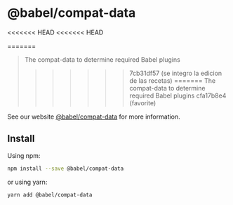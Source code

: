 # @babel/compat-data

<<<<<<< HEAD
<<<<<<< HEAD
> 
=======
> The compat-data to determine required Babel plugins
>>>>>>> 7cb31df57 (se integro la edicion de las recetas)
=======
> The compat-data to determine required Babel plugins
>>>>>>> cfa17b8e4 (favorite)

See our website [@babel/compat-data](https://babeljs.io/docs/babel-compat-data) for more information.

## Install

Using npm:

```sh
npm install --save @babel/compat-data
```

or using yarn:

```sh
yarn add @babel/compat-data
```
